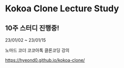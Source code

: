 # Kokoa Clone Lecture Study

## 10주 스터디 진행중!

23/01/02 ~ 23/01/15

노마드 코더 코코아톡 클론코딩 강의

https://hyeond0.github.io/kokoa-clone/

